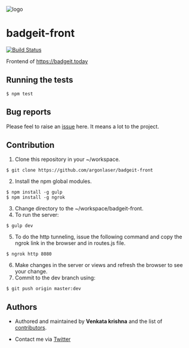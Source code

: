 ![logo](https://raw.githubusercontent.com/scriptnull/badgeit-front/master/public/img/logo_100_100.png)

# badgeit-front
[![Build Status](https://semaphoreci.com/api/v1/argonlaser/badgeit-front/branches/master/badge.svg)](https://semaphoreci.com/argonlaser/badgeit-front)

Frontend of https://badgeit.today


## Running the tests
```
$ npm test
```

## Bug reports
Please feel to raise an [issue](https://github.com/argonlaser/badgeit-front/issues) here. It means a lot to the project.

## Contribution 

1. Clone this repository in your ~/workspace.
```
$ git clone https://github.com/argonlaser/badgeit-front
```
2. Install the npm global modules.
```
$ npm install -g gulp
$ npm install -g ngrok
```
3. Change directory to the ~/workspace/badgeit-front.
4. To run the server:
```
$ gulp dev
```
5. To do the http tunneling, issue the following command and copy the ngrok link in the browser and in routes.js file.
```
$ ngrok http 8080
```
6. Make changes in the server or views and refresh the browser to see your change.
7. Commit to the dev branch using:
```
$ git push origin master:dev
```

## Authors

* Authored and maintained by **Venkata krishna** and the list of [contributors](https://github.com/argonlaser/badgeit-front/contributors).

* Contact me via [Twitter](https://twitter.com/argon_laser)





